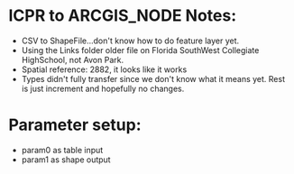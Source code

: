 # ICPR to ARCGIS_NODE Notes:
* CSV to ShapeFile...don't know how to do feature layer yet.
* Using the Links folder older file on Florida SouthWest Collegiate HighSchool, not Avon Park. 
* Spatial reference: 2882, it looks like it works 
* Types didn't fully transfer since we don't know what it means yet. Rest is just increment and hopefully no changes. 
# Parameter setup:
* param0 as table input
* param1 as shape output

